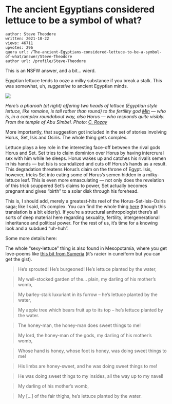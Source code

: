 # The ancient Egyptians considered lettuce to be a symbol of what?

	author: Steve Theodore
	written: 2021-10-22
	views: 46711
	upvotes: 296
	quora url: /The-ancient-Egyptians-considered-lettuce-to-be-a-symbol-of-what/answer/Steve-Theodore
	author url: /profile/Steve-Theodore


This is an NSFW answer, and a bit… wierd.

Egyptian lettuce tends to ooze a milky substance if you break a stalk. This was somewhat, uh, _suggestive_ to ancient Egyptian minds.

![](https://qph.fs.quoracdn.net/main-qimg-cdc0850044f4036cc5441bbd3189c534-lq)

_Here’s a pharoah (at right) offering two heads of lettuce (Egyptian style lettuce, like romaine, is tall rather than round) to the fertility god_ _[Min](https://en.wikipedia.org/wiki/Min_(god))_ _— who is, in a complex roundabout way, also Horus — who responds quite visibly. From the temple of Abu Simbel. Photo:_ _[C. Rozay](https://www.voyagevirtuel.co.uk/egypt/photo/abou-simbel-n6.php)_ 

More importantly, that suggestion got included in the set of stories involving Horus, Set, Isis and Osiris. The whole thing gets complex.

Lettuce plays a key role in the interesting face-off between the rival gods Horus and Set. Set tries to claim dominion over Horus by having intercrural sex with him while he sleeps. Horus wakes up and catches his rival’s semen in his hands — but Isis is scandalized and cuts off Horus’s hands as a result. This degradation threatens Horus’s claim on the throne of Egypt. Isis, however, tricks Set into eating some of Horus’s semen hidden in a milky-lettuce leaf. This is even more emasculating — not only does the revelation of this trick scuppered Set’s claims to power, Set actually becomes pregnant and gives “birth” to a solar disk through his forehead.

This is, I should add, merely a greatest-hits reel of the Horus-Set-Isis-Osiris saga; like I said, it’s complex. You can find the whole thing [here](https://chesterbeatty.ie/assets/uploads/2018/11/The-Library-of-A.-Chestera-Beatty-Description-of-a-Hieratic-Papyrus-with-a-Mythological-Story-Love-Songs-and-Other-Miscellaneous-Texts.pdf) (though this translation is a bit elderly). If you’re a structural anthropologist there’s all sorts of deep material here regarding sexuality, fertility, intergenerational inheritance and political power. For the rest of us, it’s time for a knowing look and a subdued “uh-huh”.

Some more details here:





The whole “sexy-lettuce” thing is also found in Mesopotamia, where you get love-poems like [this bit from Sumeria](https://resgerendae.wordpress.com/2013/02/14/the-lettuce-of-my-heart/) (it’s racier in cuneiform but you can get the gist).

> He’s sprouted! He’s burgeoned! He’s lettuce planted by the water,

> My well-stocked garden of the… plain, my darling of his mother’s womb,

> My barley-stalk luxuriant in its furrow – he’s lettuce planted by the water,

> My apple tree which bears fruit up to its top – he’s lettuce planted by the water.

> The honey-man, the honey-man does sweet things to me!

> My lord, the honey-man of the gods, my darling of his mother’s womb,

> Whose hand is honey, whose foot is honey, was doing sweet things to me!

> His limbs are honey-sweet, and he was doing sweet things to me!

> He was doing sweet things to my insides, all the way up to my navel!

> My darling of his mother’s womb,

> My […] of the fair thighs, he’s lettuce planted by the water.

